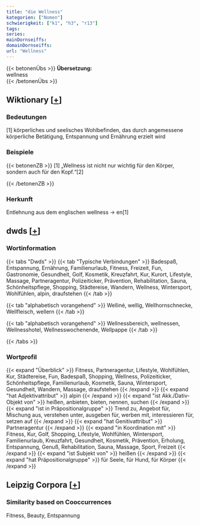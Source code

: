 ```yaml
---
title: "die Wellness"
kategorien: ["Nomen"]
schwierigkeit: ["k1", "h3", "r13"]
tags:
series:
mainDornseiffs:
domainDornseiffs:
url: "Wellness"
---
```


{{< betonenÜbs >}}
**Übersetzung:**  
wellness  
{{< /betonenÜbs >}}

## Wiktionary [[+](https://de.wiktionary.org/wiki/Wellness)]

### Bedeutungen
[1] körperliches und seelisches Wohlbefinden, das durch angemessene körperliche Betätigung, Entspannung und Ernährung erzielt wird  

### Beispiele
{{< betonenZB >}}
[1] „Wellness ist nicht nur wichtig für den Körper, sondern auch für den Kopf.“[2]  

{{< /betonenZB >}}
### Herkunft
Entlehnung aus dem englischen wellness → en[1]  



## dwds [[+](https://www.dwds.de/wb/Wellness)]

### Wortinformation
{{< tabs "Dwds" >}}
{{< tab "Typische Verbindungen" >}}
Badespaß, Entspannung, Ernährung, Familienurlaub, Fitness, Freizeit, Fun, Gastronomie, Gesundheit, Golf, Kosmetik, Kreuzfahrt, Kur, Kurort, Lifestyle, Massage, Partneragentur, Polizeiticker, Prävention, Rehabilitation, Sauna, Schönheitspflege, Shopping, Städtereise, Wandern, Wellness, Wintersport, Wohlfühlen, alpin, draufstehen
{{< /tab >}}

{{< tab "alphabetisch vorangehend" >}}
Welliné, wellig, Wellhornschnecke, Wellfleisch, wellern
{{< /tab >}}

{{< tab "alphabetisch vorangehend" >}}
Wellnessbereich, wellnessen, Wellnesshotel, Wellnesswochenende, Wellpappe
{{< /tab >}}

{{< /tabs >}}

### Wortprofil
{{< expand "Überblick" >}} Fitness, Partneragentur, Lifestyle, Wohlfühlen, Kur, Städtereise, Fun, Badespaß, Shopping, Wellness, Polizeiticker, Schönheitspflege, Familienurlaub, Kosmetik, Sauna, Wintersport, Gesundheit, Wandern, Massage, draufstehen {{< /expand >}}
{{< expand "hat Adjektivattribut" >}} alpin {{< /expand >}}
{{< expand "ist Akk./Dativ-Objekt von" >}} heißen, anbieten, bieten, nennen, suchen {{< /expand >}}
{{< expand "ist in Präpositionalgruppe" >}} Trend zu, Angebot für, Mischung aus, verstehen unter, ausgeben für, werben mit, interessieren für, setzen auf {{< /expand >}}
{{< expand "hat Genitivattribut" >}} Partneragentur {{< /expand >}}
{{< expand "in Koordination mit" >}} Fitness, Kur, Golf, Shopping, Lifestyle, Wohlfühlen, Wintersport, Familienurlaub, Kreuzfahrt, Gesundheit, Kosmetik, Prävention, Erholung, Entspannung, Genuß, Rehabilitation, Sauna, Massage, Sport, Freizeit {{< /expand >}}
{{< expand "ist Subjekt von" >}} heißen {{< /expand >}}
{{< expand "hat Präpositionalgruppe" >}} für Seele, für Hund, für Körper {{< /expand >}}

## Leipzig Corpora [[+](https://corpora.uni-leipzig.de/en/res?word=Wellness&corpusId=deu_newscrawl-public_2018)]


### Similarity based on Cooccurrences
Fitness, Beauty, Entspannung

